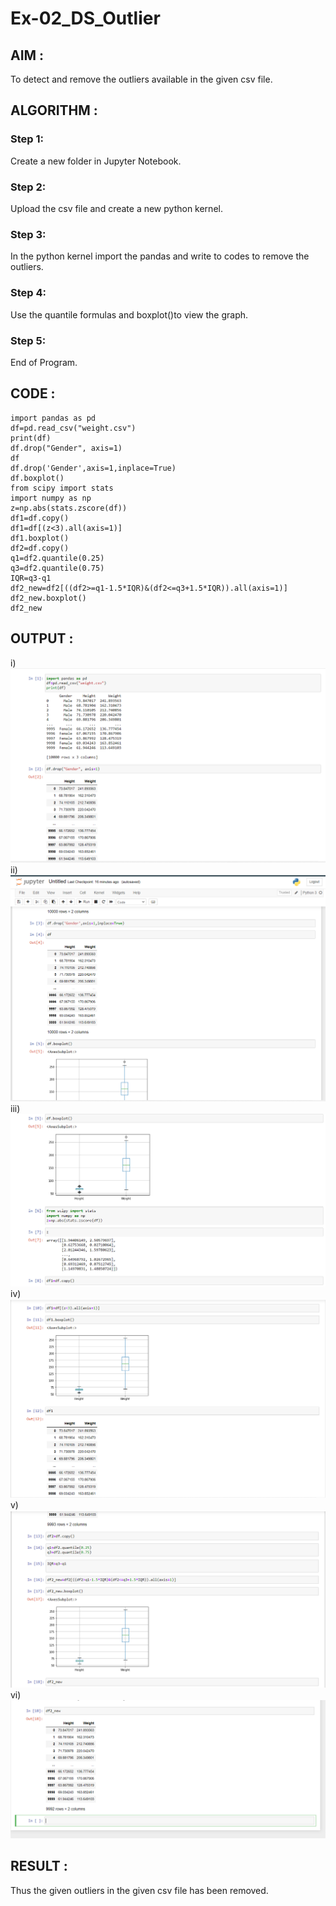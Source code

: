 # Ex-02_DS_Outlier
## AIM :
To detect and remove the outliers available in the given csv file.

## ALGORITHM :
### Step 1:
Create a new folder in Jupyter Notebook.

### Step 2:
Upload the csv file and create a new python kernel.

### Step 3:
In the python kernel import the pandas and write to codes to remove the outliers.

### Step 4:
Use the quantile formulas and boxplot()to view the graph.

### Step 5:
End of Program.

## CODE :


```
import pandas as pd
df=pd.read_csv("weight.csv")
print(df)
df.drop("Gender", axis=1)
df
df.drop('Gender',axis=1,inplace=True)
df.boxplot()
from scipy import stats
import numpy as np
z=np.abs(stats.zscore(df))
df1=df.copy()
df1=df[(z<3).all(axis=1)]
df1.boxplot()
df2=df.copy()
q1=df2.quantile(0.25)
q3=df2.quantile(0.75)
IQR=q3-q1
df2_new=df2[((df2>=q1-1.5*IQR)&(df2<=q3+1.5*IQR)).all(axis=1)]
df2_new.boxplot()
df2_new
```
## OUTPUT :
i)
![op](./op1.png)
ii)
![op](./op2.png)
iii)
![op](./op3.png)
iv)
![op](./op4.png)
v)
![op](./op5.png)
vi)
![op](./op6.png)

## RESULT :
Thus the given outliers in the given csv file has been removed.
